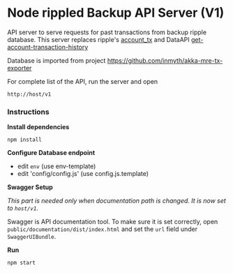 # Node rippled Backup API Server (V1)

API server to serve requests for past transactions from backup ripple database. This server replaces ripple's [account_tx](https://ripple.com/build/rippled-apis/#account-tx) and DataAPI [get-account-transaction-history](https://ripple.com/build/data-api-v2/#get-account-transaction-history)

Database is imported from project https://github.com/inmyth/akka-mre-tx-exporter

For complete list of the API, run the server and open  
```
http://host/v1
```

### Instructions

**Install dependencies**
```
npm install
```

**Configure Database endpoint**
- edit `env` (use env-template)
- edit 'config/config.js' (use config.js.template)

**Swagger Setup**

*This part is needed only when documentation path is changed. It is now set to `host/v1`.*

Swagger is API documentation tool. To make sure it is set correctly, open `public/documentation/dist/index.html` and set the `url` field under `SwaggerUIBundle`.

**Run**
```
npm start
```
